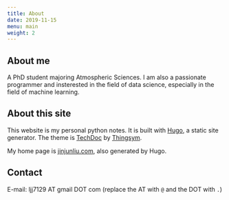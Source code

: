 ```yaml
---
title: About
date: 2019-11-15
menu: main
weight: 2
---
```


## About me

A PhD student majoring Atmospheric Sciences. I am also a passionate programmer and insterested in the field of data science, especially in the field of machine learning.

## About this site

This website is my personal python notes. It is built with [Hugo](https://gohugo.io/), a static site generator. The theme is [TechDoc](https://themes.gohugo.io/themes/hugo-theme-techdoc/) by [Thingsym](https://github.com/thingsym/hugo-theme-techdoc).

My home page is [jinjunliu.com](https://jinjunliu.com/), also generated by Hugo.

## Contact

E-mail: ljj7129 AT gmail DOT com (replace the AT with `@` and the DOT with `.`)

